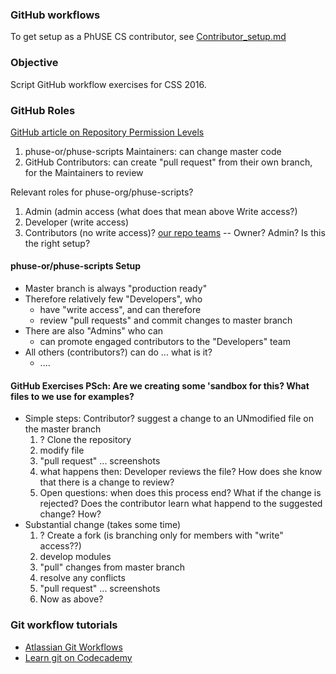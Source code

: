 ### GitHub workflows

To get setup as a PhUSE CS contributor, see [Contributor_setup.md](http://github.com/phuse-org/phuse-scripts/blob/master/docs/guides/Contributor_Setup.md)

### Objective
Script GitHub workflow exercises for CSS 2016.

### GitHub Roles

[GitHub article on Repository Permission Levels](https://help.github.com/articles/repository-permission-levels-for-an-organization/)

  1. phuse-or/phuse-scripts Maintainers: can change master code
  2. GitHub Contributors: can create "pull request" from their own branch, for the Maintainers to review

Relevant roles for phuse-org/phuse-scripts?
  1. Admin (admin access (what does that mean above Write access?)
  2. Developer (write access)
  3. Contributors (no write access)? [our repo teams](https://github.com/phuse-org/phuse-scripts/settings/collaboration) -- Owner? Admin? Is this the right setup?

#### phuse-or/phuse-scripts Setup

  * Master branch is always "production ready"
  * Therefore relatively few "Developers", who
    * have "write access", and can therefore
    * review "pull requests" and commit changes to master branch
  * There are also "Admins" who can
    * can promote engaged contributors to the "Developers" team
  * All others (contributors?) can do ... what is it? 
    * ....

#### GitHub Exercises PSch: Are we creating some 'sandbox for this? What files to we use for examples? 

  * Simple steps: Contributor? suggest a change to an UNmodified file on the master branch
    1. ? Clone the repository
    2. modify file
    3. "pull request" ... screenshots
    4. what happens then: Developer reviews the file? How does she know that there is a change to review?
    5. Open questions: when does this process end? What if the change is rejected? Does the contributor learn what happend to the suggested change? How?
  * Substantial change (takes some time)
    1. ? Create a fork (is branching only for members with "write" access??)
    2. develop modules
    3. "pull" changes from master branch
    4. resolve any conflicts
    5. "pull request" ... screenshots
    6. Now as above?

### Git workflow tutorials

  * [Atlassian Git Workflows](http://www.atlassian.com/git/tutorials/comparing-workflows)
  * [Learn git on Codecademy](http://www.codecademy.com/learn/learn-git)
